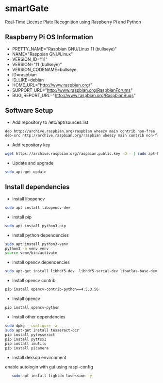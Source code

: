# smartGate

Real-Time License Plate Recognition using Raspberry Pi and Python

## Raspberry Pi OS Information

- PRETTY_NAME="Raspbian GNU/Linux 11 (bullseye)"
- NAME="Raspbian GNU/Linux"
- VERSION_ID="11"
- VERSION="11 (bullseye)"
- VERSION_CODENAME=bullseye
- ID=raspbian
- ID_LIKE=debian
- HOME_URL="http://www.raspbian.org/"
- SUPPORT_URL="http://www.raspbian.org/RaspbianForums"
- BUG_REPORT_URL="http://www.raspbian.org/RaspbianBugs"

## Software Setup

- Add repository to /etc/apt/sources.list

```bash
deb http://archive.raspbian.org/raspbian wheezy main contrib non-free
deb-src http://archive.raspbian.org/raspbian wheezy main contrib non-free
```

- Add repository key

```bash
wget https://archive.raspbian.org/raspbian.public.key -O - | sudo apt-key add -
```

- Update and upgrade

```bash
sudo apt-get update
```

## Install dependencies

- Install libopencv

```bash
sudo apt install libopencv-dev
```

- Install pip

```bash
sudo apt install python3-pip
```

- Install python dependencies

```bash
sudo apt install python3-venv
python3 -m venv venv
source venv/bin/activate
```

- Install opencv dependencies

```bash
sudo apt-get install libhdf5-dev  libhdf5-serial-dev libatlas-base-dev libjasper-dev libqtgui4 -y
```

- Install opencv contrib

```bash
pip install opencv-contrib-python==4.5.3.56
```

- Install opencv

```bash
pip install opencv-python
```

- Install other dependencies

```bash
sudo dpkg --configure -a
sudo apt-get install tesseract-ocr
pip install pytesseract
pip install pyttsx3
pip install imutils
pip install picamera
```

- Install deksop environment

enable autologin with gui using raspi-config

```bash
   sudo apt install lightdm lxsession -y
```
